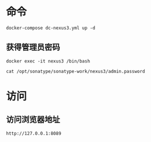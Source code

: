 
# 命令
```
docker-compose dc-nexus3.yml up -d
```

## 获得管理员密码
```
docker exec -it nexus3 /bin/bash

cat /opt/sonatype/sonatype-work/nexus3/admin.password
```

# 访问
## 访问浏览器地址
```
http://127.0.0.1:8089
```

